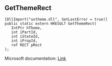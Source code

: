 ## GetThemeRect

```
[DllImport("uxtheme.dll", SetLastError = true)]
public static extern HRESULT GetThemeRect(
   IntPtr hTheme,
   int iPartId,
   int iStateId,
   int iPropId,
   ref RECT pRect
);
```

Microsoft documentation: [Link](https://docs.microsoft.com/en-us/windows/win32/api/uxtheme/nf-uxtheme-getthemerect)
